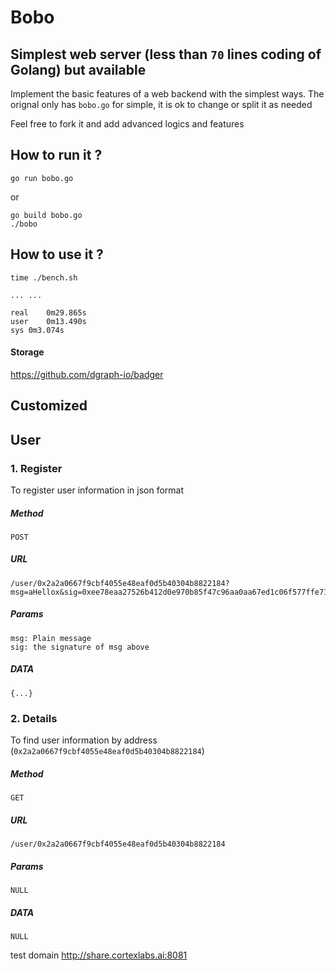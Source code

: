 # Bobo

## Simplest web server (less than ```70``` lines coding of Golang) but available

Implement the basic features of a web backend with the simplest ways. The orignal only has ```bobo.go``` for simple, it is ok to change or split it as needed

Feel free to fork it and add advanced logics and features

## How to run it ?
```
go run bobo.go
```
or 
```
go build bobo.go
./bobo
```
## How to use it ?
```
time ./bench.sh

... ...

real	0m29.865s
user	0m13.490s
sys	0m3.074s
```

#### Storage
https://github.com/dgraph-io/badger

## Customized
## User
### 1. Register
To register user information in json format
##### Method
```
POST
```
##### URL
```
/user/0x2a2a0667f9cbf4055e48eaf0d5b40304b8822184?msg=aHellox&sig=0xee78eaa27526b412d0e970b85f47c96aa0aa67ed1c06f577ffe712a91284659a0a38529194a53891c84919369e09bf7e08d1655544cb044671461e210ddad1eb00
```
##### Params
```
msg: Plain message
sig: the signature of msg above
```

##### DATA
```
{...}
```

### 2. Details
To find user information by address (```0x2a2a0667f9cbf4055e48eaf0d5b40304b8822184```)
##### Method
```
GET
```
##### URL
```
/user/0x2a2a0667f9cbf4055e48eaf0d5b40304b8822184
```
##### Params
```
NULL
```

##### DATA
```
NULL
```

test domain http://share.cortexlabs.ai:8081
